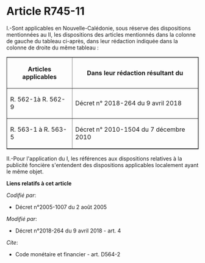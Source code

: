 # Article R745-11

I.-Sont applicables en Nouvelle-Calédonie, sous réserve des dispositions mentionnées au II, les dispositions des articles
mentionnés dans la colonne de gauche du tableau ci-après, dans leur rédaction indiquée dans la colonne de droite du même
tableau :

<table border="1">
  <tbody>
    <tr>
      <th>

Articles applicables</th>
      <th>

Dans leur rédaction résultant du</th>
    </tr>
    <tr>
      <td align="left">

R. 562-1à R. 562-9</td>
      <td align="left">

Décret n° 2018-264 du 9 avril 2018 </td>
    </tr>
    <tr>
      <td align="left">

R. 563-1 à R. 563-5</td>
      <td align="left">

Décret n° 2010-1504 du 7 décembre 2010 </td>
    </tr>
  </tbody>
</table>

II.-Pour l'application du I, les références aux dispositions relatives à la publicité foncière s'entendent des dispositions
applicables localement ayant le même objet.

**Liens relatifs à cet article**

_Codifié par_:

  - Décret n°2005-1007 du 2 août 2005

_Modifié par_:

  - Décret n°2018-264 du 9 avril 2018 - art. 4

_Cite_:

  - Code monétaire et financier - art. D564-2
